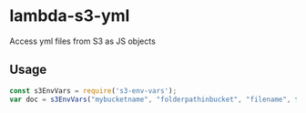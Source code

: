 # lambda-s3-yml
Access yml files from S3 as JS objects

## Usage

```js
const s3EnvVars = require('s3-env-vars');
var doc = s3EnvVars("mybucketname", "folderpathinbucket", "filename", function(err) { console.log(err); });
```